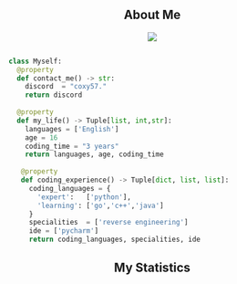 <!-- <p align="center">
    <img alt="" src=https://img.shields.io/github/stars/coxy57?style=for-the-badge&?affiliations=OWNER%2CCOLLABORATOR />
    <img alt="" src=https://komarev.com/ghpvc/?username=coxy57&style=for-the-badge />
</p> -->


<h2 align="center">About Me</h2>

<p align="center">
  <a href="https://skillicons.dev">
    <img src="https://skillicons.dev/icons?i=python,js,css,html" />
  </a>
</p>


```python

class Myself:
  @property
  def contact_me() -> str:
    discord  = "coxy57."
    return discord
	
  @property
  def my_life() -> Tuple[list, int,str]:
    languages = ['English']
    age = 16
    coding_time = "3 years"
    return languages, age, coding_time
	
   @property
   def coding_experience() -> Tuple[dict, list, list]:
     coding_languages = {
       'expert':   ['python'],
       'learning': ['go','c++','java']
     }
     specialities  = ['reverse engineering']
     ide = ['pycharm']
     return coding_languages, specialities, ide

```
<h2 align="center">My Statistics</h2>


<p href="https://fbi.gov" align="center">
    <img alt="" src="https://github-readme-stats.vercel.app/api?username=coxy57&theme=tokyonight&show_icons=true">
</p>




